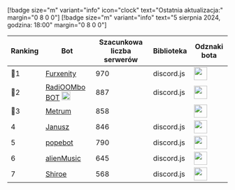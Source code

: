 [!badge size="m" variant="info" icon="clock" text="Ostatnia aktualizacja:" margin="0 8 0 0"] [!badge size="m" variant="info" text="5 sierpnia 2024, godzina: 18:00" margin="0 8 0 0"]

| Ranking | Bot                                                                                           | Szacunkowa liczba serwerów | Biblioteka | Odznaki bota |
| ---- | --------------------------------------------------------------------------------------------- | ------------------------ | ------------------------ | ------------------------ |
|    🥇1| [Furxenity](https://discord.com/oauth2/authorize?client_id=826778019179659314&permissions=8&scope=bot)       |               970 | discord.js | <img src="/static/badges/odznaki/supportscommands.svg" height="30" width="30"> |
|    🥈2| [RadiOOMbo BOT](https://discord.com/oauth2/authorize?client_id=675416683481006159&permissions=8&scope=bot) <img src="/static/badges/bots/boomfinity.svg" height="20" width="20">        |               887 | discord.js | <img src="/static/badges/odznaki/supportscommands.svg" height="30" width="30"> |
|    🥉3| [Metrum](https://discord.com/oauth2/authorize?client_id=890577647980146688&permissions=8&scope=bot)        |               858 |  | <img src="/static/badges/odznaki/supportscommands.svg" height="30" width="30"> |
|    4| [Janusz](https://discord.com/oauth2/authorize?client_id=421679109954076692&permissions=8&scope=bot)        |               846 | discord.js | <img src="/static/badges/odznaki/supportscommands.svg" height="30" width="30"> |
|    5| [popebot](https://discord.com/oauth2/authorize?client_id=997525532101050538&permissions=8&scope=bot)        |               790 | discord.js | <img src="/static/badges/odznaki/supportscommands.svg" height="30" width="30"> |
|    6| [alienMusic](https://discord.com/oauth2/authorize?client_id=1067159466811867266)        |               645 | discord.js | <img src="/static/badges/odznaki/supportscommands.svg" height="30" width="30"> |
|    7| [Shiroe](https://discord.com/oauth2/authorize?client_id=782299960283627540&permissions=8&scope=bot)        |               568 | discord.js | <img src="/static/badges/odznaki/supportscommands.svg" height="30" width="30"> | 